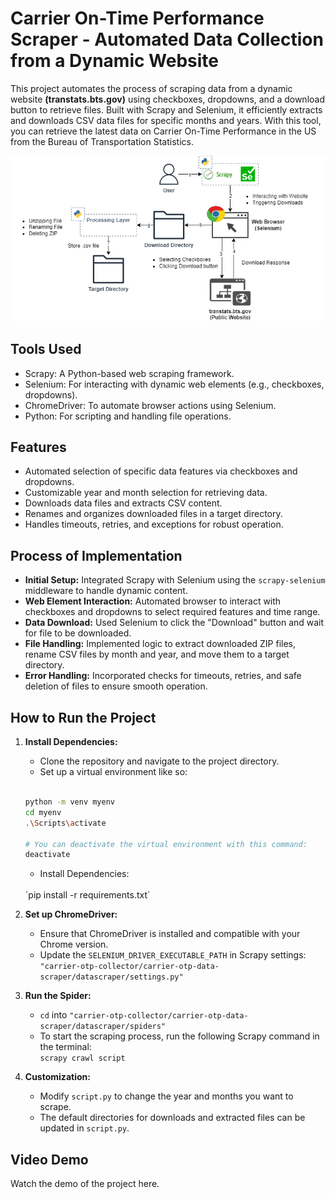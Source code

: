 # Carrier On-Time Performance Scraper - Automated Data Collection from a Dynamic Website

This project automates the process of scraping data from a dynamic website **(transtats.bts.gov)** using checkboxes, dropdowns, and a download button to retrieve files. Built with Scrapy and Selenium, it efficiently extracts and downloads CSV data files for specific months and years. With this tool, you can retrieve the latest data on Carrier On-Time Performance in the US from the Bureau of Transportation Statistics.

![](/carrier-otp-data-scraper/carrier-otp-collector.png)

## Tools Used

- Scrapy: A Python-based web scraping framework.
- Selenium: For interacting with dynamic web elements (e.g., checkboxes, dropdowns).
- ChromeDriver: To automate browser actions using Selenium.
- Python: For scripting and handling file operations.

## Features

- Automated selection of specific data features via checkboxes and dropdowns.
- Customizable year and month selection for retrieving data.
- Downloads data files and extracts CSV content.
- Renames and organizes downloaded files in a target directory.
- Handles timeouts, retries, and exceptions for robust operation.

## Process of Implementation

- **Initial Setup:** Integrated Scrapy with Selenium using the `scrapy-selenium` middleware to handle dynamic content.
- **Web Element Interaction:** Automated browser to interact with checkboxes and dropdowns to select required features and time range.
- **Data Download:** Used Selenium to click the "Download" button and wait for file to be downloaded.
- **File Handling:** Implemented logic to extract downloaded ZIP files, rename CSV files by month and year, and move them to a target directory.
- **Error Handling:** Incorporated checks for timeouts, retries, and safe deletion of files to ensure smooth operation.

## How to Run the Project

1. **Install Dependencies:**
   - Clone the repository and navigate to the project directory.
   - Set up a virtual environment like so:
   <br>

   ```bash
   python -m venv myenv
   cd myenv
   .\Scripts\activate

   # You can deactivate the virtual environment with this command:
   deactivate
   ```

   - Install Dependencies:
   <br>
   `pip install -r requirements.txt`
2. **Set up ChromeDriver:**
   - Ensure that ChromeDriver is installed and compatible with your Chrome version.
   - Update the `SELENIUM_DRIVER_EXECUTABLE_PATH` in Scrapy settings:
   <br> `"carrier-otp-collector/carrier-otp-data-scraper/datascraper/settings.py"`
3. **Run the Spider:**
   - `cd` into `"carrier-otp-collector/carrier-otp-data-scraper/datascraper/spiders"`
   - To start the scraping process, run the following Scrapy command in the terminal:
   <br> `scrapy crawl script`
4. **Customization:**
   - Modify `script.py` to change the year and months you want to scrape.
   - The default directories for downloads and extracted files can be updated in `script.py`.

## Video Demo

Watch the demo of the project here.
